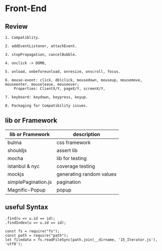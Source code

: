 # Front-End
## Review
```
1. Compatiblity.

2. addEventListener, attachEvent.

3. stopPropagation, cancelBubble.

4. onclick -> DOM0,

5. onload, onbeforeunload, onresize, onscroll, focus.

6. mouse-event: click, dblclick, mousedown, mouseup, mousemove, mouseenter, mouseleave, mouseover; 
	Properties: ClientX/Y, pageX/Y, screenX/Y, 

7. keyboard: keydown, keypress, keyup.

8. Packaging for Compatibility issues.
```

## lib or Framework

| lib or Framework | description |
| - | - |
| bulma | css framework |
| shouldjs | assert lib |
| mocha | lib for testing |
| istanbul & nyc | coverage testing |
| mockjs | generating random values |
| simplePagination.js | pagination |
| Magnific-Popup | popup |

## useful Syntax

```
.find(u => u.id == id);
.findIndex(u => u.id == id);

const fs = require("fs");
const path = require("path");
let filedata = fs.readFileSync(path.join(__dirname, '15_Iterator.js'), 'utf8');

```
